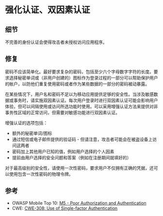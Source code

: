 # 强化认证、双因素认证

## 细节

不完善的身份认证会使得攻击者未授权访问应用程序。

## 修复

密码不应该简单化。最好要求复杂的密码，包括至少六个字母数字字符的长度。要求选择秘密单词或（非用户创建的）图标作为登录过程的一部分可以帮助保护用户的帐户，以防他们重复使用密码或者作为某些数据的一部分的密码被动暴露。

在某些情况下，用户名和密码不足以为移动应用提供足够的安全性。当涉及敏感数据或事务时，请实施双因素认证。每次用户登录时进行双因素认证可能会影响用户体验，但可以间隔使用或访问所选功能时使用。可以采用增强认证方法来提供对非事务性区域的正常访问，但需要对敏感功能进行双因素认证。

增强认证的选项包括：

* 额外的秘密单词/图标
* 通过短信或电子邮件提供的验证码 - 但请注意，攻击者可能会在被盗设备上访问这两者
* 密码加上其他用户已知的值，例如用户选择的个人因素
* 提前由用户选择的安全问题和答案（例如在注册期间就填好的）

对于最高级别的安全性，请使用一次性密码，要求用户不仅拥有正确的凭据，还可以使用包含一次性密码的物理令牌。

## 参考

* OWASP Mobile Top 10: [M5 - Poor Authorization and Authentication](https://www.owasp.org/index.php/Mobile_Top_10_2014-M5)
* CWE: [CWE-308: Use of Single-factor Authentication](https://cwe.mitre.org/data/definitions/308.html)



